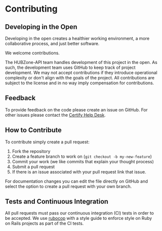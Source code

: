 # Contributing

## Developing in the Open

Developing in the open creates a healthier working environment, a more collaborative process, and just better software.

We welcome contributions.

The HUBZone-API team handles development of this project in the open. As such, the development team uses GitHub to keep track of project development. We may not accept contributions if they introduce operational complexity or don't align with the goals of the project. All contributions are subject to the license and in no way imply compensation for contributions.

## Feedback

To provide feedback on the code please create an issue on GitHub.
For other issues please contact the [Certify Help Desk](mailto:help@certify.sba.gov).

## How to Contribute

To contribute simply create a pull request:

1. Fork the repository
2. Create a feature branch to work on (`git checkout -b my-new-feature`)
3. Commit your work (we like commits that explain your thought process)
4. Submit a pull request
5. If there is an issue associated with your pull request link that issue.

For documentation changes you can edit the file directly on GitHub and select the option to create a pull request with your own branch.

## Tests and Continuous Integration

All pull requests must pass our continuous integration (CI) tests in order to be accepted.
We use [rubocop](https://github.com/bbatsov/rubocop) with a style guide to enforce style on Ruby on Rails projects as part of the CI tests.
